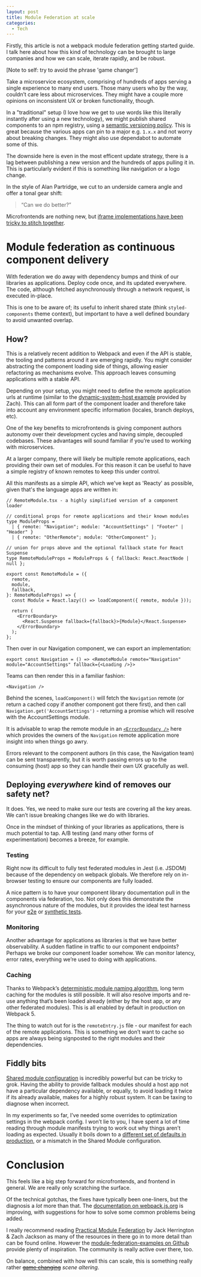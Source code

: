 ```yaml
---
layout: post
title: Module Federation at scale
categories:
  - Tech
---
```


Firstly, this article is not a webpack module federation getting started guide. I talk here about how this kind of technology can be brought to large companies and how we can scale, iterate rapidly, and be robust.

[Note to self: try to avoid the phrase 'game changer']

Take a microservice ecosystem, comprising of hundreds of apps serving a single experience to many end users. Those many users who by the way, couldn’t care less about microservices. They might have a couple more opinions on inconsistent UX or broken functionality, though.

In a "traditional" setup (I love how we get to use words like this literally instantly after using a new technology), we might publish shared components to an npm registry, using a [semantic versioning policy](https://semver.org/). This is great because the various apps can pin to a major e.g. `1.x.x` and not worry about breaking changes. They might also use dependabot to automate some of this.

The downside here is even in the most efficent update strategy, there is a lag between publishing a new version and the hundreds of apps pulling it in. This is particularly evident if this is something like navigation or a logo change.

In the style of Alan Partridge, we cut to an underside camera angle and offer a tonal gear shift:

> “Can we do better?”

Microfrontends are nothing new, but [iframe implementations have been tricky to stitch together](https://martinfowler.com/articles/micro-frontends.html#Run-timeIntegrationViaIframes).

# Module federation as continuous component delivery

With federation we do away with dependency bumps and think of our libraries as applications. Deploy code once, and its updated everywhere. The code, although fetched asynchronously through a network request, is executed in-place.

This is one to be aware of; its useful to inherit shared state (think `styled-components` theme context), but important to have a well defined boundary to avoid unwanted overlap.

## How?

This is a relatively recent addition to Webpack and even if the API is stable, the tooling and patterns around it are emerging rapidly. You might consider abstracting the component loading side of things, allowing easier refactoring as mechanisms evolve. This approach leaves consuming applications with a stable API.

Depending on your setup, you might need to define the remote application urls at runtime (similar to the [dynamic-system-host example](https://github.com/module-federation/module-federation-examples/tree/master/dynamic-system-host) provided by Zach). This can all form part of the component loader and therefore take into account any environment specific information (locales, branch deploys, etc).

One of the key benefits to microfrontends is giving component authors autonomy over their development cycles and having simple, decoupled codebases. These advantages will sound familiar if you’re used to working with microservices.

At a larger company, there will likely be multiple remote applications, each providing their own set of modules. For this reason it can be useful to have a simple registry of known remotes to keep this under control.

All this manifests as a simple API, which we've kept as 'Reacty' as possible, given that's the language apps are written in:

```tsx
// RemoteModule.tsx - a highly simplified version of a component loader

// conditional props for remote applications and their known modules
type ModuleProps =
  | { remote: "Navigation"; module: "AccountSettings" | "Footer" | "Header" }
  | { remote: "OtherRemote"; module: "OtherComponent" };

// union for props above and the optional fallback state for React Suspense
type RemoteModuleProps = ModuleProps & { fallback: React.ReactNode | null };

export const RemoteModule = ({
  remote,
  module,
  fallback,
}: RemoteModuleProps) => {
  const Module = React.lazy(() => loadComponent({ remote, module }));

  return (
    <ErrorBoundary>
      <React.Suspense fallback={fallback}>{Module}</React.Suspense>
    </ErrorBoundary>
  );
};
```

Then over in our Navigation component, we can export an implementation:

```tsx
export const Navigation = () => <RemoteModule remote="Navigation" module="AccountSettings" fallback={<Loading />}>
```

Teams can then render this in a familiar fashion:

```tsx
<Navigation />
```

Behind the scenes, `loadComponent()` will fetch the `Navigation` remote (or return a cached copy if another component got there first), and then call `Navigation.get('AccountSettings')` - returning a promise which will resolve with the AccountSettings module.

It is advisable to wrap the remote module in an [`<ErrorBoundary />`](https://reactjs.org/docs/error-boundaries.html) here which provides the owners of the `Navigation` remote application more insight into when things go awry.

Errors relevant to the component authors (in this case, the Navigation team) can be sent transparently, but it is worth passing errors up to the consuming (host) app so they can handle their own UX gracefully as well.

## Deploying _everywhere_ kind of removes our safety net?

It does. Yes, we need to make sure our tests are covering all the key areas. We can’t issue breaking changes like we do with libraries.

Once in the mindset of thinking of your libraries as applications, there is much potential to tap. A/B testing (and many other forms of experimentation) becomes a breeze, for example.

### Testing

Right now its difficult to fully test federated modules in Jest (i.e. JSDOM) because of the dependency on webpack globals. We therefore rely on in-browser testing to ensure our components are fully loaded.

A nice pattern is to have your component library documentation pull in the components via federation, too. Not only does this demonstrate the asynchronous nature of the modules, but it provides the ideal test harness for your [e2e](https://www.cypress.io/) or [synthetic tests](https://www.datadoghq.com/blog/browser-tests/).

### Monitoring

Another advantage for applications as libraries is that we have better observability. A sudden flatline in traffic to our component endpoints? Perhaps we broke our component loader somehow. We can monitor latency, error rates, everything we’re used to doing with applications.

### Caching

Thanks to Webpack’s [deterministic module naming algorithm](https://webpack.js.org/configuration/optimization/#optimizationmoduleids), long term caching for the modules is still possible. It will also resolve imports and re-use anything that’s been loaded already (either by the host app, or any other federated modules). This is all enabled by default in production on Webpack 5.

The thing to watch out for is the `remoteEntry.js` file - our manifest for each of the remote applications. This is something we don’t want to cache so apps are always being signposted to the right modules and their dependencies.

## Fiddly bits

[Shared module configuration](https://webpack.js.org/concepts/module-federation/) is incredibly powerful but can be tricky to grok. Having the ability to provide fallback modules should a host app not have a particular dependency available, or equally, to avoid loading it twice if its already available, makes for a highly robust system. It can be taxing to diagnose when incorrect.

In my experiments so far, I’ve needed some overrides to optimization settings in the webpack config. I won’t lie to you, I have spent a lot of time reading through module manifests trying to work out why things aren’t loading as expected. Usually it boils down to a [different set of defaults in production](https://webpack.js.org/configuration/optimization/), or a mismatch in the Shared Module configuration.

# Conclusion

This feels like a big step forward for microfrontends, and frontend in general. We are really only scratching the surface.

Of the technical gotchas, the fixes have typically been one-liners, but the diagnosis a _lot_ more than that. The [documentation on webpack.js.org](https://webpack.js.org/concepts/module-federation/) is improving, with suggestions for how to solve some common problems being added.

I really recommend reading [Practical Module Federation](https://module-federation.myshopify.com/products/practical-module-federation) by Jack Herrington & Zach Jackson as many of the resources in there go in to more detail than can be found online. However the [module-federation-examples on Github](https://github.com/module-federation/module-federation-examples) provide plenty of inspiration. The community is really active over there, too.

On balance, combined with how well this can scale, this is something really rather [~~game changing~~](https://www.macmillanthesaurus.com/game-changer) _scene altering_.
